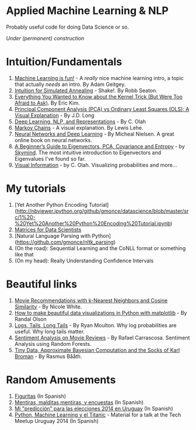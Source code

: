 Applied Machine Learning & NLP
==============================

Probably useful code for doing Data Science or so.

*Under (permanent) construction*

Intuition/Fundamentals
======================

1. [Machine Learning is fun!](https://medium.com/p/80ea3ec3c471) - A _really_ nice machine learning intro, a topic that actually _needs_ an intro. By Adam Geitgey. 
2. [Intuition for Simulated Annealing](http://rs.io/2014/02/16/simulated-annealing-intuition.html) - Shake!. By Robb Seaton.
3. [Everything You Wanted to Know about the Kernel Trick (But Were Too Afraid to Ask)](http://www.eric-kim.net/eric-kim-net/posts/1/kernel_trick.html). By Eric Kim.
4. [Principal Component Analysis (PCA) vs Ordinary Least Squares (OLS): A Visual Explanation](http://www.cerebralmastication.com/2010/09/principal-component-analysis-pca-vs-ordinary-least-squares-ols-a-visual-explination/) - By J.D. Long
5. [Deep Learning, NLP, and Representations](http://colah.github.io/posts/2014-07-NLP-RNNs-Representations/) - By C. Olah
6. [Markov Chains](http://setosa.io/blog/2014/07/26/markov-chains/index.html) - A visual explanation. By Lewis Lehe.
7. [Neural Networks and Deep Learning](http://neuralnetworksanddeeplearning.com/) - By Micheal Nielsen. A great online book on neural networks. 
8. [A Beginner’s Guide to Eigenvectors, PCA, Covariance and Entropy](http://deeplearning4j.org/eigenvector) - by [Skymind](http://www.skymind.io/). The most intuitive introduction to Eigenvectors and Eigenvalues I've found so far.
9. [Visual Information](http://colah.github.io/posts/2015-09-Visual-Information/) - by C. Olah. Visualizing probabilities and more...


My tutorials
============

1. [Yet Another Python Encoding Tutorial] (http://nbviewer.ipython.org/github/gmonce/datascience/blob/master/src/1%20-%20Yet%20Another%20Python%20Encoding%20Tutorial.ipynb)
2. [Matrices for Data Scientists](http://nbviewer.ipython.org/github/gmonce/datascience/blob/master/src/2.%20-%20Matrices%20for%20data%20scientists.ipynb)
3. [Natural Language Parsing with Python] (https://github.com/gmonce/nltk_parsing) 
4. (On the road): Sequential Learning and the CoNLL format or something like that
5. (On my head): Really Understanding Confidence Intervals


Beautiful links
===============

1. [Movie Recommendations with k-Nearest Neighbors and Cosine Similarity](http://gist.neo4j.org/?8173017) - By Nicole White.
2. [How to make beautiful data visualizations in Python with matplotlib](http://www.randalolson.com/2014/06/28/how-to-make-beautiful-data-visualizations-in-python-with-matplotlib/) - By Randal Olson
3. [Logs, Tails, Long Tails](http://moultano.wordpress.com/2013/08/09/logs-tails-long-tails/) - By Ryan Moulton. Why log probabilities are useful. Why long tails matter.
4. [Sentiment Analysis on Movie Reviews](https://github.com/rafacarrascosa/samr) - By Rafael Carrascosa. Sentiment Analysis using Random Forests. 
5. [Tiny Data, Approximate Bayesian Computation and the Socks of Karl Broman](http://www.sumsar.net/blog/2014/10/tiny-data-and-the-socks-of-karl-broman/) - By Rasmus Bååth. 


Random Amusements
=================

1. [Figuritas](http://nbviewer.ipython.org/github/gmonce/datascience/blob/master/src/Figuritas.ipynb) (In Spanish)
2. [Mentiras, malditas mentiras, y encuestas](http://nbviewer.ipython.org/github/gmonce/datascience/blob/master/src/Mentiras.ipynb) (In Spanish)
3. [Mi "predicción" para las elecciones 2014 en Uruguay](http://nbviewer.ipython.org/github/gmonce/datascience/blob/master/src/Prediccio%CC%81n%20Elecciones%202014.ipynb) (In Spanish)
4. [Python, Machine Learning y el Titanic](http://nbviewer.ipython.org/github/gmonce/datascience/blob/master/src/Titanic.ipynb) - Material for a talk at the Tech Meetup Uruguay 2014 (In Spanish)




